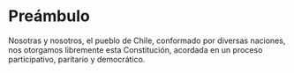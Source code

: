 # Preámbulo

Nosotras y nosotros, el pueblo de Chile, conformado por diversas naciones, nos otorgamos libremente esta Constitución, acordada en un proceso participativo, paritario y democrático.
